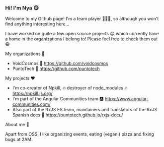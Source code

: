 ### Hi! I'm Nya 😋

Welcome to my Github page! I'm a team player 🧑‍🤝‍🧑, so although you won't find anything interesting here...

I have worked on quite a few open source projects 😊 which currently have a home in the organizations I belong to! Please feel free to check them out 😀

My organizations 💙

- VoidCosmos 🌠 https://github.com/voidcosmos
- PuntoTech 💠 https://github.com/puntotech

My projects ❤️

- I'm co-creator of Npkill, 🔥 destroyer of node_modules 🔥 https://npkill.js.org/
- I'm part of the Angular Communities team 🅰️ https://www.angular-communities.com/
- Also part of the RxJS ES team, maintainers and translators of the RxJS Spanish docs 🐉 https://puntotech.github.io/rxjs-docu/

About me 💚

Apart from OSS, I like organizing events, eating (vegan!) pizza and fixing bugs at 2AM.
<!--
**NyaGarcia/NyaGarcia** is a ✨ _special_ ✨ repository because its `README.md` (this file) appears on your GitHub profile.

Here are some ideas to get you started:

- 🔭 I’m currently working on ...
- 🌱 I’m currently learning ...
- 👯 I’m looking to collaborate on ...
- 🤔 I’m looking for help with ...
- 💬 Ask me about ...
- 📫 How to reach me: ...
- 😄 Pronouns: ...
- ⚡ Fun fact: ...
-->
